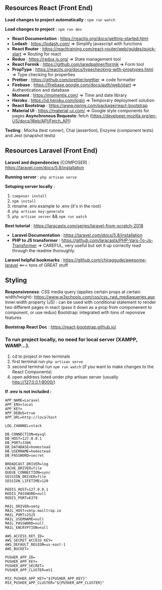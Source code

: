 ## Resources React (Front End)

**Load changes to project automatically** : `npm run watch`

**Load changes to project** : `npm run dev`

* **React Documentation** : https://reactjs.org/docs/getting-started.html 
* **Lodash** : https://lodash.com/ => Simplify javascript with functions 
* **React Router** : https://reacttraining.com/react-router/web/guides/quick-start => Routing for react
* **Redux** : https://redux.js.org/ => State management tool
* **React Formik** : https://github.com/jaredpalmer/formik => Form tool
* **PropType** : https://reactjs.org/docs/typechecking-with-proptypes.html => Type checking for properties
* **Prettier** : https://github.com/prettier/prettier => code formatter
* **Firebase** : https://firebase.google.com/docs/auth/web/start => Authentication and database
* **Moment** : https://momentjs.com/ => Time and date library
* **Heroku** : https://id.heroku.com/login => Temporary deployment solution 
* **React Bootstrap** : https://www.npmjs.com/package/react-bootstrap
* **Material UI** : https://material-ui.com/ => Google style components for pages 
**Asynchronous Requests**: fetch (https://developer.mozilla.org/en-US/docs/Web/API/Fetch_API)

**Testing** : Mocha (test runner), Chai (assertion), Enzyme (component tests) and Jest (snapshot tests)

## Resources Laravel (Front End)

**Laravel and dependencies** (COMPOSER) : https://laravel.com/docs/5.8/installation

**Running server** : `php artisan serve`

**Setuping server locally** :
1. `composer install`
2. `npm install`
3. rename .env.example to .env (it's in the root)
4. `php artisan key:generate`
5. `php artisan server` && `npm run watch`

**Best tutorial** : https://laracasts.com/series/laravel-from-scratch-2018

* **Laravel Documentation** : https://laravel.com/docs/5.8/installation
* **PHP to JS transformer** : https://github.com/laracasts/PHP-Vars-To-Js-Transformer => CAREFUL, very useful but set it up correctly read through the readme thoroughly.

**Laravel helpful bookmarks** : https://github.com/chiraggude/awesome-laravel <=== tons of GREAT stuff 


## Styling

**Responsiveness**:
CSS media query (applies certain props at certain width/height): https://www.w3schools.com/css/css_rwd_mediaqueries.asp
Inner.width property (JS) : can be used with conditional statement to render two different pages in react (pass it down as a prop from componenent to component, or use redux)
Bootstrap: integrated with tons of reponsive features

**Bootstrap React Doc** : https://react-bootstrap.github.io/

### To run project locally, no need for local server (XAMPP, WAMP...).
1. cd to project in two terminals
2. first terminal run `php artisan serve`
3. second terminal run `npm run watch` (if you want to make changes to the React Components)
4. open address listed under php artisan server (usually http://127.0.0.1:8000/)


**If .env is not included :**

```
APP_NAME=Laravel
APP_ENV=local
APP_KEY=
APP_DEBUG=true
APP_URL=http://localhost

LOG_CHANNEL=stack

DB_CONNECTION=mysql
DB_HOST=127.0.0.1
DB_PORT=3306
DB_DATABASE=homestead
DB_USERNAME=homestead
DB_PASSWORD=secret

BROADCAST_DRIVER=log
CACHE_DRIVER=file
QUEUE_CONNECTION=sync
SESSION_DRIVER=file
SESSION_LIFETIME=120

REDIS_HOST=127.0.0.1
REDIS_PASSWORD=null
REDIS_PORT=6379

MAIL_DRIVER=smtp
MAIL_HOST=smtp.mailtrap.io
MAIL_PORT=2525
MAIL_USERNAME=null
MAIL_PASSWORD=null
MAIL_ENCRYPTION=null

AWS_ACCESS_KEY_ID=
AWS_SECRET_ACCESS_KEY=
AWS_DEFAULT_REGION=us-east-1
AWS_BUCKET=

PUSHER_APP_ID=
PUSHER_APP_KEY=
PUSHER_APP_SECRET=
PUSHER_APP_CLUSTER=mt1

MIX_PUSHER_APP_KEY="${PUSHER_APP_KEY}"
MIX_PUSHER_APP_CLUSTER="${PUSHER_APP_CLUSTER}"
```
